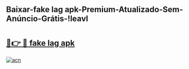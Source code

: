 
## Baixar-fake lag apk-Premium-Atualizado-Sem-Anúncio-Grátis-!leavl

# <h2><a href="https://andorid.site?title=fake_lag_apk&ref=27">🔗👉 🔴 fake lag apk</a></h2>

[![acn](https://github.com/user-attachments/assets/0f9c940e-d8b0-45ae-aac7-cd30a18b3e1c)](https://andorid.site?title=fake_lag_apk&ref=27)

